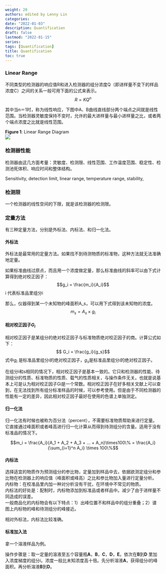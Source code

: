 ```yaml
---
weight: 20
authors: edited by Lenny Lin
categories: 
date: "2022-01-03"
description: Quantification
draft: false
lastmod: "2022-01-15"
series: 
tags: [Quantification]
title: Quantification
toc: true
---
```




<!--more-->

### Linear Range
不同类型的检测器的响应值R和进入检测器的组分浓度Q（即进样量不变下的样品浓度C）之间的关系一般可用下面的公式来表示。  
$$R = KQ^n$$  

其中当n＝1时，称为线性响应，下图中A、B曲线直线部分两个端点之间就是线性范围。当检测器灵敏度保持不变时，允许的最大进样量与最小进样量之比，或者两个端点浓度之比就是线性范围。  
<figcaption><b>Figure 1</b>: Linear Range Diagram</figcaption>
<img src = "/docs/images/linear_range_diagram.jpeg"/> 


### 检测器性能

检测器由这几方面考量：灵敏度、检测限、线性范围、工作温度范围、稳定性、检测池死体积、响应时间和整体结构。

Sensitivity, detection limit, linear range, temperature range, stability, 


### 检测限
一个检测器的线性空间的下限，就是该检测器的检测限。  


### 定量方法
有三种定量方法，分别是外标法、内标法、和归一化法。  


#### 外标法
外标法是最常用的定量方法。如果找不到待测物质的标准物，这种方法就无法准确地定量。

如果标准曲线过原点，而且用一个浓度做定量，那么标准曲线的斜率可以由下式计算得到绝对校正因子：
$$g_i = \frac{m_i}{A_i}$$
i 代表标准品里组分i  

那么，仪器得到某一个未知物的峰面积A_s，可以用下式得到该未知物的浓度。
$$ m_s = A_s \times g_i$$

#### 相对校正因子$G_i$

相对校正因子是某组分的绝对校正因子与标准物质绝对校正因子的商。计算公式如下：
$$ G_i = \frac{g_i}{g_s}$$
式中$g_i$ 是标准品里组分*i*的绝对校正因子，$g_s$是标准品里组分*i*的绝对校正因子。  

在组分i和s相同的情况下，相对校正因子是基本一致的。它只和检测器的性能、待测组分的性质、标准物质的性质、载气的性质相关，与操作条件无关。也就是说基本上可是认为相对校正因子Gi是一个常数。相对校正因子在好多相关文献上可以查到，在无法找到所有组分标准样品的时候，可以参考使用。但是由于不同检测器的性能有一定的差异，因此相对校正因子最好在使用的色谱上单独测定。


#### 归一化法
归一化法有时候也被称为百分法（percent），不需要标准物质帮助来进行定量。它直接通过峰面积或者峰高进行归一化计算从而得到待测组分的含量。适用于没有标准品的情况下。

$$m_i = \frac{A_i}{A_1 + A_2 + A_3 + ... + A_n}\times100\% = \frac{A_i}{\sum_{i=1}^n A_i} \times 100\%$$  

#### 内标法

选择适宜的物质作为预测组分的参比物，定量加到样品中去，依据欲测定组分和参比物在检测器上的响应值（峰面积或峰高）之比和参比物加入量进行定量分析。  
内标物：在校准品里内加一种对分析没有干扰，在环境中不常见的物质。  
内标法的好处是：配制时，内标物添加到标准品或者样品中。减少了由于进样量不同造成的误差。  
一般商品化的内标物会有以下特点：1）出峰位置不和样品中的组分重叠；2）谱图上内标物的峰和待测组分的峰接近。  

相对外标法，内标法比较准确。  


#### 标准加入法
拿一个溶液样品为例。

操作步骤是：取一定量的溶液至五个容量瓶**A**，**B**，**C**，**D**，**E**。依次在**B**到**D** 里加入浓度梯度的组分*i*。浓度一般比未知浓度高十倍。先分析溶液**A**，获得组分*i*的峰面积。再分析溶液**B**到**D**。　　




